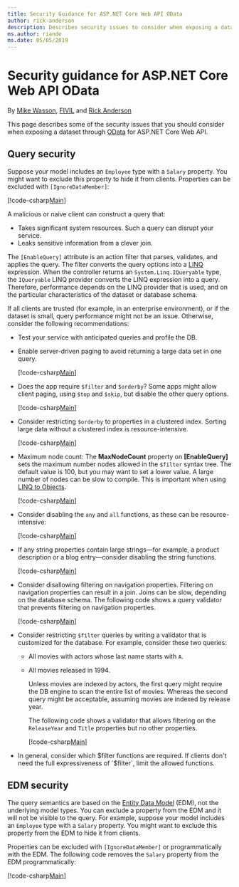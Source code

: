 ```yaml
---
title: Security Guidance for ASP.NET Core Web API OData
author: rick-anderson
description: Describes security issues to consider when exposing a dataset through OData for ASP.NET Core Web API
ms.author: riande
ms.date: 05/05/2019
---
```


# Security guidance for ASP.NET Core Web API OData

By [Mike Wasson](https://github.com/MikeWasson), [FIVIL](https://github.com/fivil)  and [Rick Anderson](https://twitter.com/RickAndMSFT)

This page describes some of the security issues that you should consider when exposing a dataset through [OData](https://www.odata.org/) for ASP.NET Core Web API.

## Query security

Suppose your model includes an `Employee` type with a `Salary` property. You might want to exclude this property to hide it from clients. Properties can be excluded with `[IgnoreDataMember]`:

[!code-csharp[Main](odata-security/sample/ODataAPI/Models/Employee.cs?name=snippet)]

A malicious or naive client can construct a query that:

* Takes significant system resources. Such a query can disrupt your service.
* Leaks sensitive information from a clever join.

The `[EnableQuery]` attribute is an action filter that parses, validates, and applies the query. The filter converts the query options into a [LINQ](/dotnet/csharp/linq/) expression. When the controller returns an `System.Linq.IQueryable` type, the `IQueryable` LINQ provider converts the LINQ expression into a query. Therefore, performance depends on the LINQ provider that is used, and on the particular characteristics of the dataset or database schema.

<!-- This could be eventually ported.
For more information about using OData query options in ASP.NET Web API, see [Supporting OData Query Options](supporting-odata-query-options.md).
-->

If all clients are trusted (for example, in an enterprise environment), or if the dataset is small, query performance might not be an issue. Otherwise, consider the following recommendations:

- Test your service with anticipated queries and profile the DB.
- Enable server-driven paging to avoid returning a large data set in one query. <!--For more information, see [Server-Driven Paging](supporting-odata-query-options.md#server-paging). -->

    [!code-csharp[Main](odata-security/sample/ODataAPI/Controllers/ValuesController.cs?name=snippet_PageSize)]

- Does the app require `$filter` and `$orderby`? Some apps might allow client paging, using `$top` and `$skip`, but disable the other query options.

    [!code-csharp[Main](odata-security/sample/ODataAPI/Controllers/ValuesController.cs?name=snippet_AllowedQueryOptions)]

- Consider restricting `$orderby` to properties in a clustered index. Sorting large data without a clustered index is resource-intensive.

    [!code-csharp[Main](odata-security/sample/ODataAPI/Controllers/ValuesController.cs?name=snippet_AllowedOrderByProperties)]

- Maximum node count: The **MaxNodeCount** property on **[EnableQuery]** sets the maximum number nodes allowed in the `$filter` syntax tree. The default value is 100, but you may want to set a lower value. A large number of nodes can be slow to compile. This is important when using [LINQ to Objects](/dotnet/csharp/programming-guide/concepts/linq/linq-to-objects).

    [!code-csharp[Main](odata-security/sample/ODataAPI/Controllers/ValuesController.cs?name=snippet_MaxNodeCount)]
- Consider disabling the `any` and `all` functions, as these can be resource-intensive: 

    [!code-csharp[Main](odata-security/sample/ODataAPI/Controllers/ValuesController.cs?name=snippet_any)]

- If any string properties contain large strings&#8212;for example, a product description or a blog entry&#8212;consider disabling the string functions.

    [!code-csharp[Main](odata-security/sample/ODataAPI/Controllers/ValuesController.cs?name=snippet_large)]

- Consider disallowing filtering on navigation properties. Filtering on navigation properties can result in a join. Joins can be slow, depending on the database schema. The following code shows a query validator that prevents filtering on navigation properties. <!-- For more information about query validators, see [Query Validation](supporting-odata-query-options.md#query-validation). -->

    [!code-csharp[Main](odata-security/sample/ODataAPI/ODataAttribute/MyFilterNavPropQueryValidator.cs?name=snippet)]

- Consider restricting `$filter` queries by writing a validator that is customized for the database. For example, consider these two queries:

  - All movies with actors whose last name starts with `A`.
  - All movies released in 1994.

    Unless movies are indexed by actors, the first query might require the DB engine to scan the entire list of movies. Whereas the second query might be acceptable, assuming movies are indexed by release year.

    The following code shows a validator that allows filtering on the `ReleaseYear` and `Title` properties but no other properties.

    [!code-csharp[Main](odata-security/sample/ODataAPI/ODataAttribute/MyFilterQueryValidator.cs?name=snippet)]

- In general, consider which $filter functions are required. If clients don't need the full expressiveness of `$filter`, limit the allowed functions.

## EDM security

The query semantics are based on the [Entity Data Model](https://www.odata.org/documentation/odata-version-2-0/overview/) (EDM), not the underlying model types. You can exclude a property from the EDM and it will not be visible to the query. For example, suppose your model includes an `Employee` type with a `Salary` property. You might want to exclude this property from the EDM to hide it from clients.

Properties can be excluded with `[IgnoreDataMember]` or programmatically with the EDM. The following code removes the `Salary` property from the EDM programmatically:

[!code-csharp[Main](odata-security/sample/ODataAPI/StartupEDM.cs?name=snippet)]
